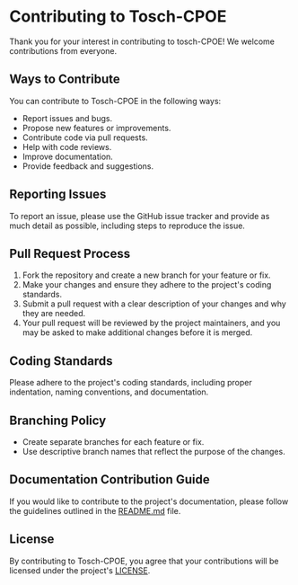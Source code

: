 # Contributing to Tosch-CPOE

Thank you for your interest in contributing to tosch-CPOE! We welcome contributions from everyone.

## Ways to Contribute

You can contribute to Tosch-CPOE in the following ways:

- Report issues and bugs.
- Propose new features or improvements.
- Contribute code via pull requests.
- Help with code reviews.
- Improve documentation.
- Provide feedback and suggestions.

## Reporting Issues

To report an issue, please use the GitHub issue tracker and provide as much detail as possible, including steps to reproduce the issue.

## Pull Request Process

1. Fork the repository and create a new branch for your feature or fix.
2. Make your changes and ensure they adhere to the project's coding standards.
3. Submit a pull request with a clear description of your changes and why they are needed.
4. Your pull request will be reviewed by the project maintainers, and you may be asked to make additional changes before it is merged.

## Coding Standards

Please adhere to the project's coding standards, including proper indentation, naming conventions, and documentation.

## Branching Policy

- Create separate branches for each feature or fix.
- Use descriptive branch names that reflect the purpose of the changes.

## Documentation Contribution Guide

If you would like to contribute to the project's documentation, please follow the guidelines outlined in the [README.md](README.md) file.

## License

By contributing to Tosch-CPOE, you agree that your contributions will be licensed under the project's [LICENSE](LICENSE).
